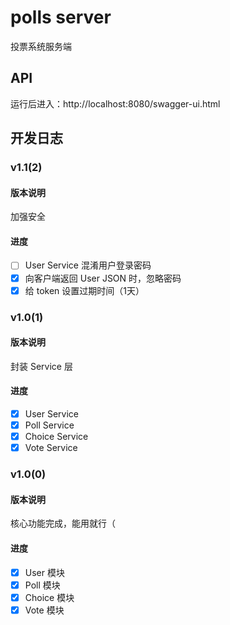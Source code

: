 # polls server

投票系统服务端

## API

运行后进入：http://localhost:8080/swagger-ui.html

## 开发日志

### v1.1(2)

#### 版本说明

加强安全

#### 进度

- [ ] User Service 混淆用户登录密码
- [x] 向客户端返回 User JSON 时，忽略密码
- [x] 给 token 设置过期时间（1天）

### v1.0(1)

#### 版本说明

封装 Service 层

#### 进度

- [x] User Service
- [x] Poll Service
- [x] Choice Service
- [x] Vote Service

### v1.0(0)

#### 版本说明

核心功能完成，能用就行（

#### 进度

- [x] User 模块
- [x] Poll 模块
- [x] Choice 模块
- [x] Vote 模块
